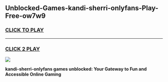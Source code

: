 
## Unblocked-Games-kandi-sherri-onlyfans-Play-Free-ow7w9
<h3>
<a href="https://premium76.site?title=kandi-sherri-onlyfans&ref=24M">CLICK TO PLAY</a></h3>
<hr>

<h3>
<a href="https://premium76.site?title=kandi-sherri-onlyfans&ref=24M">CLICK 2 PLAY</a>
  
</h3>

<a href="https://premium76.site?title=kandi-sherri-onlyfans&ref=24M"><img src="https://clearcache.store/games.png"></a>


**kandi-sherri-onlyfans games unblocked: Your Gateway to Fun and Accessible Online Gaming**
